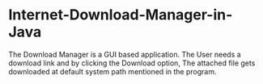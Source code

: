 # Internet-Download-Manager-in-Java
The Download Manager is a GUI based application. 
The User needs a download link and by clicking the Download option,
The attached file gets downloaded at default system path mentioned in the program.
